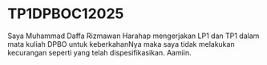 # TP1DPBOC12025
Saya Muhammad Daffa Rizmawan Harahap mengerjakan LP1 dan TP1 dalam mata kuliah DPBO untuk keberkahanNya maka saya tidak melakukan kecurangan seperti yang telah dispesifikasikan. Aamiin.
